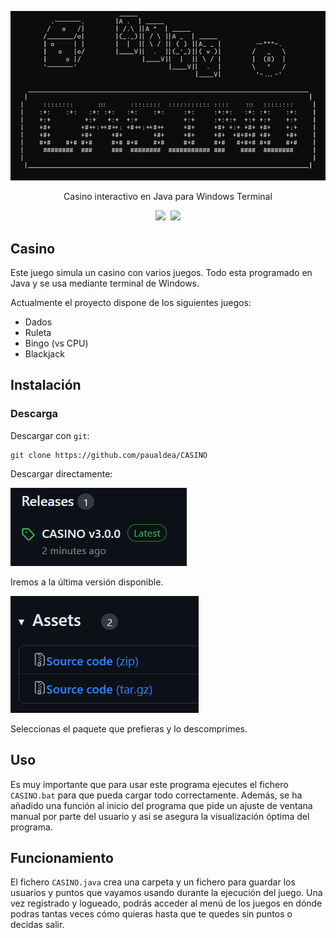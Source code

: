 <p align="center">
<img src="img/home_screen.png" alt="CASINO HOME">
</p>

<p align="center">
Casino interactivo en Java para Windows Terminal
</p>
<p align="center">
<a href=""><img src="https://img.shields.io/badge/version-3.2.0-blue"></a>&nbsp;
<a href=""><img src="https://img.shields.io/badge/contributors-2-green"></a>
</p>

## Casino

Este juego simula un casino con varios juegos. Todo esta programado en Java y se usa mediante terminal de Windows.

Actualmente el proyecto dispone de los siguientes juegos:

 - Dados
 - Ruleta
 - Bingo (vs CPU)
 - Blackjack

## Instalación

### Descarga

Descargar con `git`:

```term
git clone https://github.com/paualdea/CASINO
```

Descargar directamente:

<img src="img/descarga.png" alt="descarga">

Iremos a la última versión disponible.

<img src="img/paquetes.png" alt="paquetes">

Seleccionas el paquete que prefieras y lo descomprimes.

## Uso

Es muy importante que para usar este programa ejecutes el fichero `CASINO.bat` para que pueda cargar todo correctamente. Además, se ha añadido una función al inicio del programa que pide un ajuste de ventana manual por parte del usuario y así se asegura la visualización óptima del programa.

## Funcionamiento

El fichero `CASINO.java` crea una carpeta y un fichero para guardar los usuarios y puntos que vayamos usando durante la ejecución del juego. Una vez registrado y logueado, podrás acceder al menú de los juegos en dónde podras tantas veces cómo quieras hasta que te quedes sin puntos o decidas salir.

